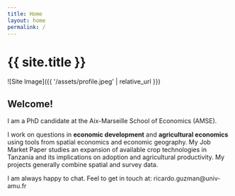 ```yaml
---
title: Home
layout: home
permalink: /
---
```


# {{ site.title }}

![Site Image]({{ '/assets/profile.jpeg' | relative_url }})

## Welcome!

I am a PhD candidate at the Aix-Marseille School of Economics ([AMSE]).

<p> I work on questions in <strong>economic development</strong> and <strong>agricultural economics</strong> using tools from spatial economics and economic geography. My Job Market Paper studies an expansion of available crop technologies in Tanzania and its implications on adoption and agricultural productivity. My projects generally combine spatial and survey data. </p>

I am always happy to chat. Feel to get in touch at: ricardo.guzman@univ-amu.fr

[AMSE]: [https://just-the-docs.github.io/just-the-docs/](https://www.amse-aixmarseille.fr/en)

<style>
  a {
      color: #212121; /* Your link color */
      text-decoration: none; /* Optional: removes underline */
  }

  a:hover {
      color: #1C86EE; /* Hover color */
  }
</style>
